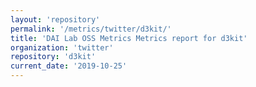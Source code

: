 ```yaml
---
layout: 'repository'
permalink: '/metrics/twitter/d3kit/'
title: 'DAI Lab OSS Metrics Metrics report for d3kit'
organization: 'twitter'
repository: 'd3kit'
current_date: '2019-10-25'
---
```

